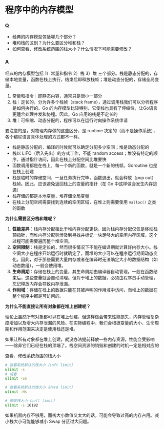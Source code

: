 # 程序中的内存模型

### Q
- 经典的内存模型包括哪几个部分？
- 堆和栈的区别？为什么要区分堆和栈？
- 如何查看、修改系统范围的栈大小？什么情况下可能需要修改？

### A
经典的内存模型包括 1）常量和指令 2）栈 3）堆 三个部分。栈是静态分配的，存储本地变量，函数在栈上执行，结束后即释放栈帧；堆是动态分配的，存储全局变量。

1. 常量和指令｜即静态内容，通常只是很小一部分
2. 栈｜定长的，分为许多个栈帧（stack frame），通过调用栈我们可以分析程序是如何执行的。Go 的内存模型比较特别，它使栈也具有了伸缩性，让Go语言更适合处理并发和协程。因此，Go 应用的栈是不定长的
3. 堆｜可伸缩、动态分配的，程序可以在运行时向操作系统申请

要注意的是，对物理内存做的这些区分，是 runtime 决定的（而不是操作系统），各个编程语言具体处理的方式都不一样。

- 栈是静态分配的，编译的时候就可以确定分配多少空间；堆是动态分配的
- 栈以 LIFO（后入先出）的方式工作，不能 random access；堆没有特定的顺序，通过指针访问，因此在栈上分配空间比堆要快
- 函数调用都是在栈上，每一个新的函数，就是一个新的栈帧。Goroutine 也是在栈上创建
- 栈是临时的存储空间，一旦任务执行完毕，函数退出，就会释放（pop out）栈帧。因此，应该避免返回栈上的变量的指针（在 Go 中这样做会发生内存逃逸）
- 栈存储的都是本地变量，堆存储全局变量
- 在栈上分配空间需要找到连续的空闲区域，在堆上则需要使用 `malloc()` 之类的函数

**为什么需要区分栈和堆呢？**

1. **性能差异**：栈内存分配相比于堆内存分配更快，因为栈内存分配仅仅是移动栈顶指针，而堆内存分配则涉及到寻找并标记一块足够大的空闲内存区域，这个过程可能需要遍历整个堆空间。
2. **空间限制**：栈是定长的，然而很多情况下不能在编译期就计算好内存大小。栈空间大小在程序开始运行时就确定了，而堆的大小可以在程序运行期间动态变化。因此，对于那些需要大量内存或者在编译时无法确定大小的数据结构（如动态数组），一般会使用堆。
3. **生命周期**：存储在栈上的变量，其生命周期由编译器自动管理，一般在函数结束后，这些变量就会自动清理。但对于堆上的数据，必须由程序员手动管理，忘记释放内存会导致内存泄漏。
4. **作用域**：存储在栈上的数据只能在其被声明的作用域中访问，而堆上的数据在整个程序中都是可访问的。

**为什么不能直接让所有对象都在堆上创建呢？**

理论上虽然所有对象都可以在堆上创建，但这样做会带来性能损失，内存管理复杂度增加以及增大内存泄漏的风险。在实际编程中，我们会根据变量的大小、生命周期和作用范围来决定是使用栈还是堆。

如果让所有对象都在堆上创建，就没办法提前释放一些内存资源，性能会受影响——除非它们已经在栈的顶端了。栈空间资源的销毁和创建的时机一定是相对应的

查看、修改系统范围的栈大小

```bash
# 查看系统默认的栈大小（soft limit）
ulimit -s
# 或者
ulimit -Ss

# 查看系统默认的栈大小（Hard limit）
ulimit -Hs

# 修改栈大小（soft limit）
ulimit -s 16192
```

如果机器内存不够用，而栈大小数值又太大的话，可能会导致过高的内存占用。减小栈大小可能能够减小 Swap 分区过大问题。
